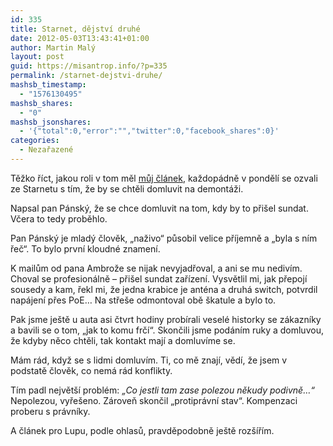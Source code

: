 ```yaml
---
id: 335
title: Starnet, dějství druhé
date: 2012-05-03T13:43:41+01:00
author: Martin Malý
layout: post
guid: https://misantrop.info/?p=335
permalink: /starnet-dejstvi-druhe/
mashsb_timestamp:
  - "1576130495"
mashsb_shares:
  - "0"
mashsb_jsonshares:
  - '{"total":0,"error":"","twitter":0,"facebook_shares":0}'
categories:
  - Nezařazené
---
```

Těžko říct, jakou roli v tom měl [můj článek](https://misantrop.info/starnet-vi-jak-v-tom-chodit/), každopádně v pondělí se ozvali ze Starnetu s tím, že by se chtěli domluvit na demontáži.

<!--more-->

Napsal pan Pánský, že se chce domluvit na tom, kdy by to přišel sundat. Včera to tedy proběhlo.

Pan Pánský je mladý člověk, &#8222;naživo&#8220; působil velice příjemně a &#8222;byla s ním řeč&#8220;. To bylo první kloudné znamení.

K mailům od pana Ambrože se nijak nevyjadřoval, a ani se mu nedivím. Choval se profesionálně &#8211; přišel sundat zařízení. Vysvětlil mi, jak přepojí sousedy a kam, řekl mi, že jedna krabice je anténa a druhá switch, potvrdil napájení přes PoE&#8230; Na střeše odmontoval obě škatule a bylo to.

Pak jsme ještě u auta asi čtvrt hodiny probírali veselé historky se zákazníky a bavili se o tom, &#8222;jak to komu frčí&#8220;. Skončili jsme podáním ruky a domluvou, že kdyby něco chtěli, tak kontakt mají a domluvíme se.

Mám rád, když se s lidmi domluvím. Ti, co mě znají, vědí, že jsem v podstatě člověk, co nemá rád konflikty.

Tím padl největší problém: _&#8222;Co jestli tam zase polezou někudy podivně&#8230;&#8220;_ Nepolezou, vyřešeno. Zároveň skončil &#8222;protiprávní stav&#8220;. Kompenzaci proberu s právníky.

A článek pro Lupu, podle ohlasů, pravděpodobně ještě rozšířím.